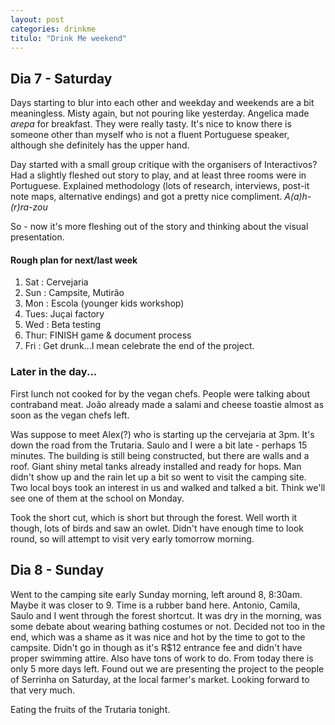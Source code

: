 ```yaml
---
layout: post
categories: drinkme
titulo: "Drink Me weekend"
---
```


## Dia 7 - Saturday
Days starting to blur into each other and weekday and weekends are a bit meaningless. Misty again, but not pouring like yesterday. Angelica made *arepa* for breakfast. They were really tasty. It's nice to know there is someone other than myself who is not a fluent Portuguese speaker, although she definitely has the upper hand. 

Day started with a small group critique with the organisers of Interactivos? Had a slightly fleshed out story to play, and at least three rooms were in Portuguese. Explained methodology (lots of research, interviews, post-it note maps, alternative endings) and got a pretty nice compliment. 
*A(a)h-(r)ra-zou*

So - now it's more fleshing out of the story and thinking about the visual presentation. 

#### Rough plan for next/last week
1. Sat : Cervejaria
2. Sun : Campsite, Mutirão
3. Mon : Escola (younger kids workshop)
4. Tues: Juçai factory
5. Wed : Beta testing
6. Thur: FINISH game & document process
7. Fri : Get drunk...I mean celebrate the end of the project.

### Later in the day...
First lunch not cooked for by the vegan chefs. People were talking about contraband meat. João already made a salami and cheese toastie almost as soon as the vegan chefs left. 

Was suppose to meet Alex(?) who is starting up the cervejaria at 3pm. It's down the road from the Trutaria. Saulo and I were a bit late - perhaps 15 minutes. The building is still being constructed, but there are walls and a roof. Giant shiny metal tanks already installed and ready for hops. Man didn't show up and the rain let up a bit so went to visit the camping site. Two local boys took an interest in us and walked and talked a bit. Think we'll see one of them at the school on Monday.

Took the short cut, which is short but through the forest. Well worth it though, lots of birds and saw an owlet. Didn't have enough time to look round, so will attempt to visit very early tomorrow morning.

## Dia 8 - Sunday
Went to the camping site early Sunday morning, left around 8, 8:30am. Maybe it was closer to 9. Time is a rubber band here. Antonio, Camila, Saulo and I went through the forest shortcut. It was dry in the morning, was some debate about wearing bathing costumes or not. Decided not too in the end, which was a shame as it was nice and hot by the time to got to the campsite. Didn't go in though as it's R$12 entrance fee and didn't have proper swimming attire. Also have tons of work to do. From today there is only 5 more days left. Found out we are presenting the project to the people of Serrinha on Saturday, at the local farmer's market. Looking forward to that very much.

Eating the fruits of the Trutaria tonight.   
